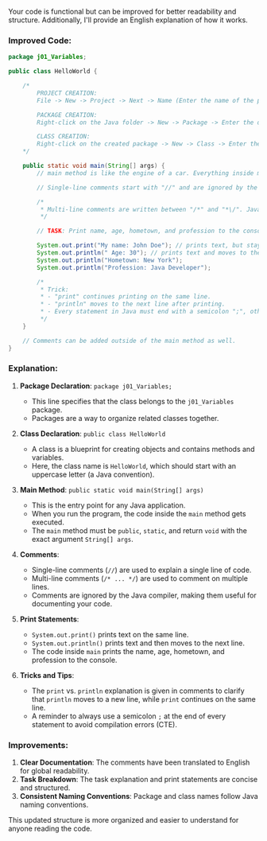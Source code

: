 Your code is functional but can be improved for better readability and structure. Additionally, I'll provide an English explanation of how it works.

### Improved Code:

```java
package j01_Variables;

public class HelloWorld {

    /*
        PROJECT CREATION:
        File -> New -> Project -> Next -> Name (Enter the name of the project, start with lowercase, e.g., javaPractice103104105) -> Finish.

        PACKAGE CREATION:
        Right-click on the Java folder -> New -> Package -> Enter the desired package name (start with lowercase, e.g., day01_variables).

        CLASS CREATION:
        Right-click on the created package -> New -> Class -> Enter the class name (start with uppercase, e.g., C01_Variables).
    */

    public static void main(String[] args) {
        // main method is like the engine of a car. Everything inside must be "static" to be used here.

        // Single-line comments start with "//" and are ignored by the Java compiler.

        /*
         * Multi-line comments are written between "/*" and "*\/". Java ignores everything in this section.
         */

        // TASK: Print name, age, hometown, and profession to the console.

        System.out.print("My name: John Doe"); // prints text, but stays on the same line.
        System.out.println(" Age: 30"); // prints text and moves to the next line.
        System.out.println("Hometown: New York");
        System.out.println("Profession: Java Developer");

        /*
         * Trick:
         * - "print" continues printing on the same line.
         * - "println" moves to the next line after printing.
         * - Every statement in Java must end with a semicolon ";", otherwise it results in a compile-time error (CTE).
         */
    }

    // Comments can be added outside of the main method as well.
}
```

### Explanation:

1. **Package Declaration**: `package j01_Variables;`

   - This line specifies that the class belongs to the `j01_Variables` package.
   - Packages are a way to organize related classes together.

2. **Class Declaration**: `public class HelloWorld`

   - A class is a blueprint for creating objects and contains methods and variables.
   - Here, the class name is `HelloWorld`, which should start with an uppercase letter (a Java convention).

3. **Main Method**: `public static void main(String[] args)`

   - This is the entry point for any Java application.
   - When you run the program, the code inside the `main` method gets executed.
   - The `main` method must be `public`, `static`, and return `void` with the exact argument `String[] args`.

4. **Comments**:

   - Single-line comments (`//`) are used to explain a single line of code.
   - Multi-line comments (`/* ... */`) are used to comment on multiple lines.
   - Comments are ignored by the Java compiler, making them useful for documenting your code.

5. **Print Statements**:

   - `System.out.print()` prints text on the same line.
   - `System.out.println()` prints text and then moves to the next line.
   - The code inside `main` prints the name, age, hometown, and profession to the console.

6. **Tricks and Tips**:
   - The `print` vs. `println` explanation is given in comments to clarify that `println` moves to a new line, while `print` continues on the same line.
   - A reminder to always use a semicolon `;` at the end of every statement to avoid compilation errors (CTE).

### Improvements:

1. **Clear Documentation**: The comments have been translated to English for global readability.
2. **Task Breakdown**: The task explanation and print statements are concise and structured.
3. **Consistent Naming Conventions**: Package and class names follow Java naming conventions.

This updated structure is more organized and easier to understand for anyone reading the code.
